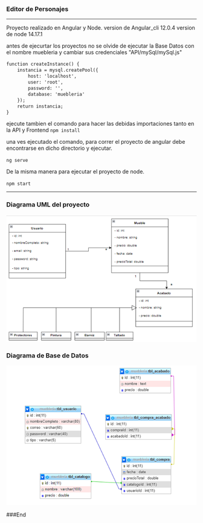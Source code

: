 ### Editor de Personajes
---
Proyecto realizado en Angular y Node.
version de Angular_cli 12.0.4
version de node 14.17.1

antes de ejecurtar los proyectos
no se olvide de ejecutar la Base Datos con el nombre muebleria y cambiar sus credenciales  "API/mySql/mySql.js"

	function createInstance() {
        instancia = mysql.createPool({
            host: 'localhost',
            user: 'root',
            password: '',
            database: 'muebleria'
        });
        return instancia;
    }

ejecute tambien el comando  para hacer las debidas importaciones tanto en la API y Frontend
`npm install`

una ves ejecutado  el comando,  para correr el proyecto de angular debe encontrarse en dicho directorio y ejecutar.

`ng serve`

De la misma manera para ejecutar el proyecto de node.

`npm start`

---
 ### Diagrama UML del proyecto
![](img/modelo.png)

 ### Diagrama de Base de Datos
![](img/modelo2.png)

###End
